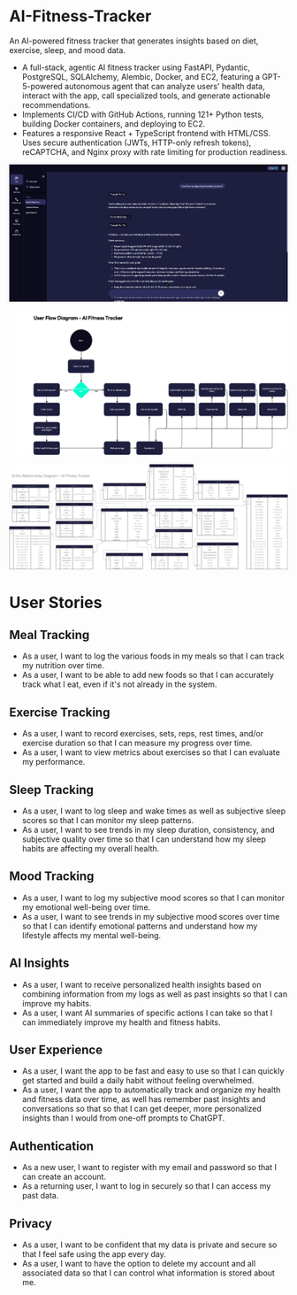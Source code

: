 # AI-Fitness-Tracker

An AI-powered fitness tracker that generates insights based on diet, exercise, sleep, and mood data.

- A full-stack, agentic AI fitness tracker using FastAPI, Pydantic, PostgreSQL, SQLAlchemy, Alembic, Docker, and EC2, featuring a GPT-5-powered autonomous agent that can analyze users' health data, interact with the app, call specialized tools, and generate actionable recommendations.
- Implements CI/CD with GitHub Actions, running 121+ Python tests, building Docker containers, and deploying to EC2.
- Features a responsive React + TypeScript frontend with HTML/CSS. Uses secure authentication (JWTs, HTTP-only refresh tokens), reCAPTCHA, and Nginx proxy with rate limiting for production readiness.

![Chat Page](images/chat_page.png)

![User Flow Diagram](images/User%20Flow%20Diagram%20-%20AI%20Fitness%20Tracker.png)

![Entity Relationship Diagram](images/Entity%20Relationship%20Diagram%20-%20AI%20Fitness%20Tracker.svg)

# User Stories

## Meal Tracking
- As a user, I want to log the various foods in my meals so that I can track my nutrition over time.
- As a user, I want to be able to add new foods so that I can accurately track what I eat, even if it's not already in the system.

## Exercise Tracking
- As a user, I want to record exercises, sets, reps, rest times, and/or exercise duration so that I can measure my progress over time.
- As a user, I want to view metrics about exercises so that I can evaluate my performance.

## Sleep Tracking
- As a user, I want to log sleep and wake times as well as subjective sleep scores so that I can monitor my sleep patterns.
- As a user, I want to see trends in my sleep duration, consistency, and subjective quality over time so that I can understand how my sleep habits are affecting my overall health.

## Mood Tracking
- As a user, I want to log my subjective mood scores so that I can monitor my emotional well-being over time.
- As a user, I want to see trends in my subjective mood scores over time so that I can identify emotional patterns and understand how my lifestyle affects my mental well-being.

## AI Insights
- As a user, I want to receive personalized health insights based on combining information from my logs as well as past insights so that I can improve my habits.
- As a user, I want AI summaries of specific actions I can take so that I can immediately improve my health and fitness habits.

## User Experience
- As a user, I want the app to be fast and easy to use so that I can quickly get started and build a daily habit without feeling overwhelmed.
- As a user, I want the app to automatically track and organize my health and fitness data over time, as well has remember past insights and conversations so that so that I can get deeper, more personalized insights than I would from one-off prompts to ChatGPT.

## Authentication
- As a new user, I want to register with my email and password so that I can create an account.
- As a returning user, I want to log in securely so that I can access my past data.

## Privacy
- As a user, I want to be confident that my data is private and secure so that I feel safe using the app every day.
- As a user, I want to have the option to delete my account and all associated data so that I can control what information is stored about me.
